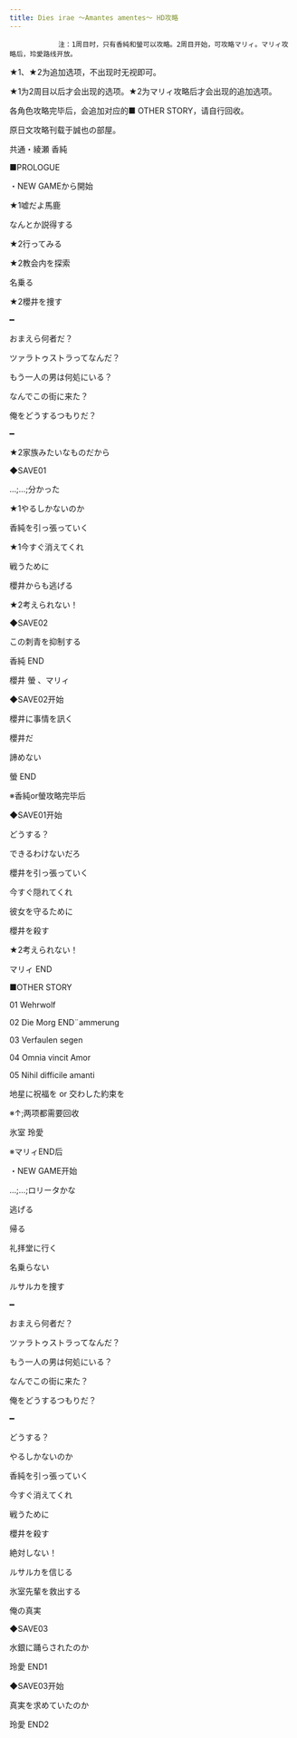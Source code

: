 ```yaml
---
title: Dies irae ～Amantes amentes～ HD攻略
---
```


                注：1周目时，只有香純和螢可以攻略。2周目开始，可攻略マリィ。マリィ攻略后，玲愛路线开放。

★1、★2为追加选项，不出现时无视即可。

★1为2周目以后才会出现的选项。★2为マリィ攻略后才会出现的追加选项。

各角色攻略完毕后，会追加对应的■ OTHER STORY，请自行回收。

原日文攻略刊载于誠也の部屋。



共通・綾瀬 香純



■PROLOGUE



・NEW GAMEから開始

★1嘘だよ馬鹿

なんとか説得する

★2行ってみる

★2教会内を探索

名乗る

★2櫻井を捜す

━

おまえら何者だ？

ツァラトゥストラってなんだ？

もう一人の男は何処にいる？

なんでこの街に来た？

俺をどうするつもりだ？

━

★2家族みたいなものだから

◆SAVE01

…;…;分かった

★1やるしかないのか

香純を引っ張っていく

★1今すぐ消えてくれ

戦うために

櫻井からも逃げる

★2考えられない！

◆SAVE02

この刺青を抑制する



香純 END



櫻井 螢 、マリィ



◆SAVE02开始

櫻井に事情を訊く

櫻井だ

諦めない



螢 END



※香純or螢攻略完毕后

◆SAVE01开始

どうする？

できるわけないだろ

櫻井を引っ張っていく

今すぐ隠れてくれ

彼女を守るために

櫻井を殺す

★2考えられない！



マリィ END



■OTHER STORY

01 Wehrwolf

02 Die Morg END&uml;ammerung

03 Verfaulen segen

04 Omnia vincit Amor

05 Nihil difficile amanti

地星に祝福を or 交わした約束を

※↑;两项都需要回收



氷室 玲愛



※マリィEND后

・NEW GAME开始

…;…;ロリータかな

逃げる

帰る

礼拝堂に行く

名乗らない

ルサルカを捜す

━

おまえら何者だ？

ツァラトゥストラってなんだ？

もう一人の男は何処にいる？

なんでこの街に来た？

俺をどうするつもりだ？

━

どうする？

やるしかないのか

香純を引っ張っていく

今すぐ消えてくれ

戦うために

櫻井を殺す

絶対しない！

ルサルカを信じる

氷室先輩を救出する

俺の真実

◆SAVE03

水銀に踊らされたのか



玲愛 END1



◆SAVE03开始

真実を求めていたのか



玲愛 END2


              
